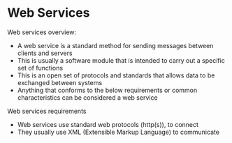 # Web Services

Web services overview:

- A web service is a standard method for sending messages between clients and servers
- This is usually a software module that is intended to carry out a specific set of functions
- This is an open set of protocols and standards that allows data to be exchanged between systems
- Anything that conforms to the below requirements or common characteristics can be considered a web service


Web services requirements

- Web services use standard web protocols (http(s)), to connect
- They usually use XML (Extensible Markup Language) to communicate
